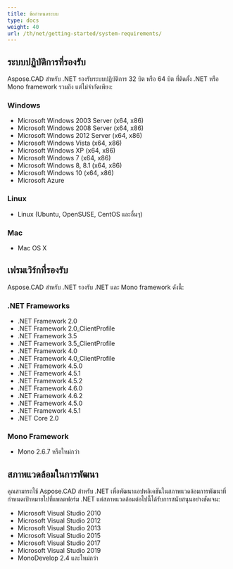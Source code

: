 ```yaml
---
title: ข้อกำหนดระบบ
type: docs
weight: 40
url: /th/net/getting-started/system-requirements/
---
```


## **ระบบปฏิบัติการที่รองรับ**

Aspose.CAD สำหรับ .NET รองรับระบบปฏิบัติการ 32 บิต หรือ 64 บิต ที่ติดตั้ง .NET หรือ Mono framework รวมถึง แต่ไม่จำกัดเพียง:

### **Windows**

- Microsoft Windows 2003 Server (x64, x86)
- Microsoft Windows 2008 Server (x64, x86)
- Microsoft Windows 2012 Server (x64, x86)
- Microsoft Windows Vista (x64, x86)
- Microsoft Windows XP (x64, x86)
- Microsoft Windows 7 (x64, x86)
- Microsoft Windows 8, 8.1 (x64, x86)
- Microsoft Windows 10 (x64, x86)
- Microsoft Azure

### **Linux**

- Linux (Ubuntu, OpenSUSE, CentOS และอื่นๆ)

### **Mac**

- Mac OS X

## **เฟรมเวิร์กที่รองรับ**

Aspose.CAD สำหรับ .NET รองรับ .NET และ Mono framework ดังนี้:

### **.NET Frameworks**

- .NET Framework 2.0
- .NET Framework 2.0_ClientProfile
- .NET Framework 3.5
- .NET Framework 3.5_ClientProfile
- .NET Framework 4.0
- .NET Framework 4.0_ClientProfile
- .NET Framework 4.5.0
- .NET Framework 4.5.1
- .NET Framework 4.5.2
- .NET Framework 4.6.0
- .NET Framework 4.6.2
- .NET Framework 4.5.0
- .NET Framework 4.5.1
- .NET Core 2.0

### **Mono Framework**

- Mono 2.6.7 หรือใหม่กว่า

## **สภาพแวดล้อมในการพัฒนา**

คุณสามารถใช้ Aspose.CAD สำหรับ .NET เพื่อพัฒนาแอปพลิเคชันในสภาพแวดล้อมการพัฒนาที่กำหนดเป้าหมายไปที่แพลตฟอร์ม .NET แต่สภาพแวดล้อมต่อไปนี้ได้รับการสนับสนุนอย่างชัดเจน:

- Microsoft Visual Studio 2010
- Microsoft Visual Studio 2012
- Microsoft Visual Studio 2013
- Microsoft Visual Studio 2015
- Microsoft Visual Studio 2017
- Microsoft Visual Studio 2019
- MonoDevelop 2.4 และใหม่กว่า
